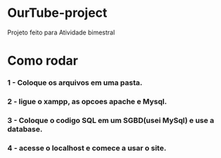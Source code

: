 # OurTube-project

Projeto feito para Atividade bimestral

# Como rodar

### 1 - Coloque os arquivos em uma pasta.
### 2 - ligue o xampp, as opcoes apache e Mysql.
### 3 - Coloque o codigo SQL em um SGBD(usei MySql) e use a database.
### 4 - acesse o localhost e comece a usar o site.
